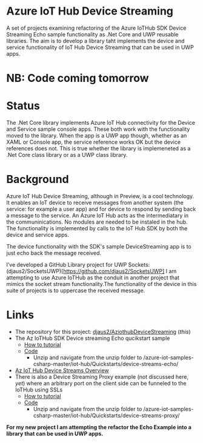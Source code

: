 # Azure IoT Hub Device Streaming
A set of projects examining refactoring of the Azure IoTHub SDK Device Streaming Echo sample functionality as .Net Core and UWP reusable libraries. The aim is to develop a library taht implements the device and service functionality of IoT Hub Device Streaming that can be used in UWP apps.

# NB: Code coming tomorrow

# Status
The .Net Core library implements Azure IoT Hub connectivity for the Device and Service sample console apps. These both work with the functionality moved to the library. When the app is a UWP app though, whether as an XAML or Console app, the service reference works OK but the device references does not. This is true whether the library is implemeneted as a .Net Core class library or as a UWP class library.

# Background
Azure IoT Hub Device Streaming, although in Preview, is a cool technology. It enables an IoT device to receive messages from another system (the service: for example a user app) and for device to respond by sending back a message to the service. An Azure IoT Hub acts as the intermediatary in the communinications. No modules are needed to be instaled in the hub. The functionality is implemented by calls to the IoT Hub SDK by both the device and service apps.

The device functionality with the SDK's sample DeviceStreaming app is to just echo back the message received. 

I’ve developed a GitHub Library project for UWP Sockets:  (djaus2/SocketsUWP)[https://github.com/djaus2/SocketsUWP]
I am attempting to use Azure IoTHub as the conduit in another project that mimics the socket stream functionality.The functionality of the device in this suite of projects is to uppercase the received message.

# Links
- The repository for this project:  [djaus2/AziothubDeviceStreaming](https://github.com/djaus2/AziothubDeviceStreaming) (_this_)
- The Az IoTHub SDK Device streaming Echo qucikstart sample
  - [How to tutorial](https://docs.microsoft.com/en-us/azure/iot-hub/quickstart-device-streams-echo-csharp)
  - [Code](https://github.com/Azure-Samples/azure-iot-samples-csharp/archive/master.zip)
    - Unzip and navigate from the unzip folder to /azure-iot-samples-csharp-master/iot-hub/Quickstarts/device-streams-echo/
- [Az IoT Hub Device Streams Overview](https://docs.microsoft.com/en-us/azure/iot-hub/iot-hub-device-streams-overview)
- There is also a Device Streaming Proxy example (not discussed here, _yet_) where an arbitrary port on the client side can be funneled to the IoTHub using SSLs
  - [How to tutorial](https://docs.microsoft.com/en-us/azure/iot-hub/quickstart-device-streams-proxy-csharp)
  - [Code](https://github.com/Azure-Samples/azure-iot-samples-csharp/archive/master.zip)
    - Unzip and navigate from the unzip folder to /azure-iot-samples-csharp-master/iot-hub/Quickstarts/device-streams-proxy/

**For my new project I am attempting the refactor the Echo Example into a library that can be used in UWP apps.**

